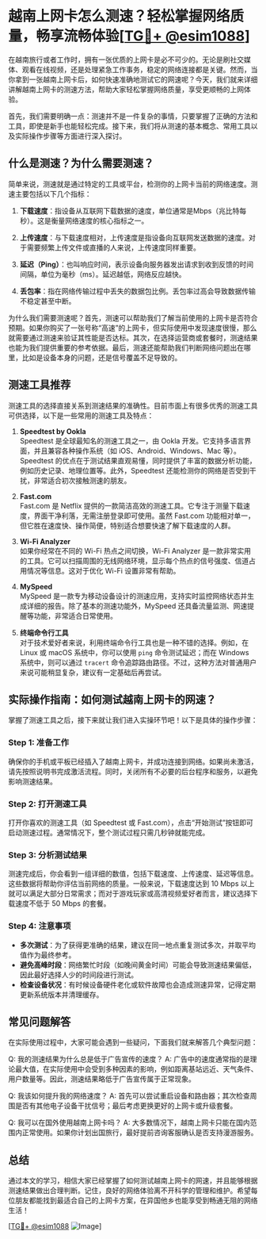 # 越南上网卡怎么测速？轻松掌握网络质量，畅享流畅体验[[TG💪+ @esim1088](https://t.me/s/esim1088)]

在越南旅行或者工作时，拥有一张优质的上网卡是必不可少的。无论是刷社交媒体、观看在线视频，还是处理紧急工作事务，稳定的网络连接都是关键。然而，当你拿到一张越南上网卡后，如何快速准确地测试它的网速呢？今天，我们就来详细讲解越南上网卡的测速方法，帮助大家轻松掌握网络质量，享受更顺畅的上网体验。

首先，我们需要明确一点：测速并不是一件复杂的事情，只要掌握了正确的方法和工具，即使是新手也能轻松完成。接下来，我们将从测速的基本概念、常用工具以及实际操作步骤等方面进行深入探讨。

## 什么是测速？为什么需要测速？

简单来说，测速就是通过特定的工具或平台，检测你的上网卡当前的网络速度。测速主要包括以下几个指标：

1. **下载速度**：指设备从互联网下载数据的速度，单位通常是Mbps（兆比特每秒）。这是衡量网络速度的核心指标之一。
   
2. **上传速度**：与下载速度相对，上传速度是指设备向互联网发送数据的速度。对于需要频繁上传文件或直播的人来说，上传速度同样重要。

3. **延迟（Ping）**：也叫响应时间，表示设备向服务器发出请求到收到反馈的时间间隔，单位为毫秒（ms）。延迟越低，网络反应越快。

4. **丢包率**：指在网络传输过程中丢失的数据包比例。丢包率过高会导致数据传输不稳定甚至中断。

为什么我们需要测速呢？首先，测速可以帮助我们了解当前使用的上网卡是否符合预期。如果你购买了一张号称“高速”的上网卡，但实际使用中发现速度很慢，那么就需要通过测速来验证其性能是否达标。其次，在选择运营商或套餐时，测速结果也能为我们提供重要的参考依据。最后，测速还能帮助我们判断网络问题出在哪里，比如是设备本身的问题，还是信号覆盖不足导致的。

## 测速工具推荐

测速工具的选择直接关系到测速结果的准确性。目前市面上有很多优秀的测速工具可供选择，以下是一些常用的测速工具及特点：

1. **Speedtest by Ookla**  
   Speedtest 是全球最知名的测速工具之一，由 Ookla 开发。它支持多语言界面，并且兼容各种操作系统（如 iOS、Android、Windows、Mac 等）。Speedtest 的优点在于测试结果直观易懂，同时提供了丰富的数据分析功能，例如历史记录、地理位置等。此外，Speedtest 还能检测你的网络是否受到干扰，非常适合初次接触测速的朋友。

2. **Fast.com**  
   Fast.com 是 Netflix 提供的一款简洁高效的测速工具。它专注于测量下载速度，界面干净利落，无需注册登录即可使用。虽然 Fast.com 功能相对单一，但它胜在速度快、操作简便，特别适合想要快速了解下载速度的人群。

3. **Wi-Fi Analyzer**  
   如果你经常在不同的 Wi-Fi 热点之间切换，Wi-Fi Analyzer 是一款非常实用的工具。它可以扫描周围的无线网络环境，显示每个热点的信号强度、信道占用情况等信息。这对于优化 Wi-Fi 设置非常有帮助。

4. **MySpeed**  
   MySpeed 是一款专为移动设备设计的测速应用，支持实时监控网络状态并生成详细的报告。除了基本的测速功能外，MySpeed 还具备流量监测、网速提醒等功能，非常适合日常使用。

5. **终端命令行工具**  
   对于技术爱好者来说，利用终端命令行工具也是一种不错的选择。例如，在 Linux 或 macOS 系统中，你可以使用 `ping` 命令测试延迟；而在 Windows 系统中，则可以通过 `tracert` 命令追踪路由路径。不过，这种方法对普通用户来说可能稍显复杂，建议有一定基础后再尝试。

## 实际操作指南：如何测试越南上网卡的网速？

掌握了测速工具之后，接下来就让我们进入实操环节吧！以下是具体的操作步骤：

### Step 1: 准备工作
确保你的手机或平板已经插入了越南上网卡，并成功连接到网络。如果尚未激活，请先按照说明书完成激活流程。同时，关闭所有不必要的后台程序和服务，以避免影响测速结果。

### Step 2: 打开测速工具
打开你喜欢的测速工具（如 Speedtest 或 Fast.com），点击“开始测试”按钮即可启动测速过程。通常情况下，整个测试过程只需几秒钟就能完成。

### Step 3: 分析测试结果
测速完成后，你会看到一组详细的数值，包括下载速度、上传速度、延迟等信息。这些数据将帮助你评估当前网络的质量。一般来说，下载速度达到 10 Mbps 以上就可以满足大部分日常需求；而对于游戏玩家或高清视频爱好者而言，建议选择下载速度不低于 50 Mbps 的套餐。

### Step 4: 注意事项
- **多次测试**：为了获得更准确的结果，建议在同一地点重复测试多次，并取平均值作为最终参考。
- **避免高峰时段**：网络繁忙时段（如晚间黄金时间）可能会导致测速结果偏低，因此最好选择人少的时间段进行测试。
- **检查设备状况**：有时候设备硬件老化或软件故障也会造成测速异常，记得定期更新系统版本并清理缓存。

## 常见问题解答

在实际使用过程中，大家可能会遇到一些疑问，下面我们就来解答几个典型问题：

Q: 我的测速结果为什么总是低于广告宣传的速度？
A: 广告中的速度通常指的是理论最大值，在实际使用中会受到多种因素的影响，例如距离基站远近、天气条件、用户数量等。因此，测速结果略低于广告宣传属于正常现象。

Q: 我该如何提升我的网络速度？
A: 首先可以尝试重启设备和路由器；其次检查周围是否有其他电子设备干扰信号；最后考虑更换更好的上网卡或升级套餐。

Q: 我可以在国外使用越南上网卡吗？
A: 大多数情况下，越南上网卡只能在国内范围内正常使用。如果你计划出国旅行，最好提前咨询客服确认是否支持漫游服务。

## 总结

通过本文的学习，相信大家已经掌握了如何测试越南上网卡的网速，并且能够根据测速结果做出合理判断。记住，良好的网络体验离不开科学的管理和维护。希望每位朋友都能找到最适合自己的上网卡方案，在异国他乡也能享受到畅通无阻的网络生活！

[[TG💪+ @esim1088](https://t.me/s/esim1088) ![Image](https://i.postimg.cc/4NQfJmqS/Snipaste-2025-05-13-00-14-12.png)]